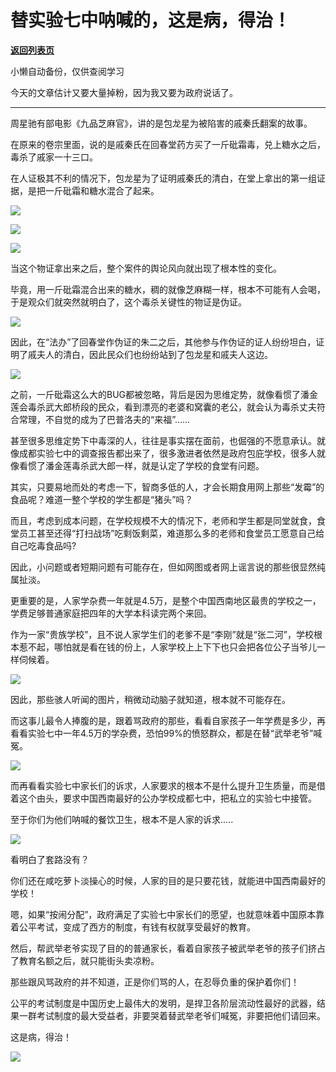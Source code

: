 # 替实验七中呐喊的，这是病，得治！

[**返回列表页**](/gzh/政事堂2019)

小懒自动备份，仅供查阅学习

  

  

今天的文章估计又要大量掉粉，因为我又要为政府说话了。

  

* * *

  

周星驰有部电影《九品芝麻官》，讲的是包龙星为被陷害的戚秦氏翻案的故事。  

  

在原来的卷宗里面，说的是戚秦氏在回春堂药方买了一斤砒霜毒，兑上糖水之后，毒杀了戚家一十三口。

  

在人证极其不利的情况下，包龙星为了证明戚秦氏的清白，在堂上拿出的第一组证据，是把一斤砒霜和糖水混合了起来。

  

![](https://mmbiz.qpic.cn/mmbiz_png/rxhS23yu8cMIdibqOdicibB1gd0EILgnppxqdtTLkBNaUjzTUMK4knQ970cSydCiadR7rk7ibSBeP3KGrmWial8wDqVA/640?wx_fmt=png)

![](https://mmbiz.qpic.cn/mmbiz_png/rxhS23yu8cMIdibqOdicibB1gd0EILgnppxAccFFPXI5H3MmmJvUK6lNicG6psptnYSzR0dy2HYUKXm8UcGp7tqQicQ/640?wx_fmt=png)

![](https://mmbiz.qpic.cn/mmbiz_png/rxhS23yu8cMIdibqOdicibB1gd0EILgnppxagicT4vh2XRp1ZEWJcmEv0kme0MqFbKe2wyDCFRToY9Ud9VudSNRtbw/640?wx_fmt=png)

  

当这个物证拿出来之后，整个案件的舆论风向就出现了根本性的变化。

  

毕竟，用一斤砒霜混合出来的糖水，稠的就像芝麻糊一样，根本不可能有人会喝，于是观众们就突然就明白了，这个毒杀关键性的物证是伪证。

  

![](https://mmbiz.qpic.cn/mmbiz_gif/rxhS23yu8cMIdibqOdicibB1gd0EILgnppx0FVkPfqt5hiabnmmdQIhYgtRPasJRo25XmBBgZ2BOYtwy7HXXy1s8iaA/640?wx_fmt=gif)

  

因此，在“法办”了回春堂作伪证的朱二之后，其他参与作伪证的证人纷纷坦白，证明了戚夫人的清白，因此民众们也纷纷站到了包龙星和戚夫人这边。

  

![](https://mmbiz.qpic.cn/mmbiz_png/rxhS23yu8cMIdibqOdicibB1gd0EILgnppxnpfaiaL22nq0ybiaFHjQDuSia4vicickr2R53tMQonIecp7bCXapKpJlVCw/640?wx_fmt=png)

  

之前，一斤砒霜这么大的BUG都被忽略，背后是因为思维定势，就像看惯了潘金莲会毒杀武大郎桥段的民众，看到漂亮的老婆和窝囊的老公，就会认为毒杀丈夫符合常理，不自觉的成为了巴普洛夫的“来福”......

  

甚至很多思维定势下中毒深的人，往往是事实摆在面前，也倔强的不愿意承认。就像成都实验七中的调查报告都出来了，很多激进者依然是政府包庇学校，很多人就像看惯了潘金莲毒杀武大郎一样，就是认定了学校的食堂有问题。

  

其实，只要易地而处的考虑一下，智商多低的人，才会长期食用网上那些“发霉”的食品呢？难道一整个学校的学生都是“猪头”吗？

  

而且，考虑到成本问题，在学校规模不大的情况下，老师和学生都是同堂就食，食堂员工甚至还得“打扫战场”吃剩饭剩菜，难道那么多的老师和食堂员工愿意自己给自己吃毒食品吗?

  

因此，小问题或者短期问题有可能存在，但如网图或者网上谣言说的那些很显然纯属扯淡。

  

更重要的是，人家学杂费一年就是4.5万，是整个中国西南地区最贵的学校之一，学费足够普通家庭把四年的大学本科读完两个来回。

  

作为一家“贵族学校”，且不说人家学生们的老爹不是“李刚”就是“张二河”，学校根本惹不起，哪怕就是看在钱的份上，人家学校上上下下也只会把各位公子当爷儿一样伺候着。

  

![](https://mmbiz.qpic.cn/mmbiz_jpg/rxhS23yu8cMIdibqOdicibB1gd0EILgnppxzzBjykz0omzffOT57KP8rqiccQqSp9lnePjzbsYHm8qa8wdYMMMVsvA/640?wx_fmt=jpeg)

  

因此，那些骇人听闻的图片，稍微动动脑子就知道，根本就不可能存在。

  

而这事儿最令人捧腹的是，跟着骂政府的那些，看看自家孩子一年学费是多少，再看看实验七中一年4.5万的学杂费，恐怕99%的愤怒群众，都是在替“武举老爷”喊冤。

  

![](https://mmbiz.qpic.cn/mmbiz_png/rxhS23yu8cMIdibqOdicibB1gd0EILgnppxia25Vpibvjg327icFx9dwAFjk0aSuia68TaTSX1EJ8Lm4HEHjEjOGVgxMA/640?wx_fmt=png)

  

而再看看实验七中家长们的诉求，人家要求的根本不是什么提升卫生质量，而是借着这个由头，要求中国西南最好的公办学校成都七中，把私立的实验七中接管。

  

至于你们为他们呐喊的餐饮卫生，根本不是人家的诉求.....

  

![](https://mmbiz.qpic.cn/mmbiz_png/rxhS23yu8cMIdibqOdicibB1gd0EILgnppxtiaCMK6yZLlTHDuTuroXJ0ITKT0yAfdH592IrLZV4DicEmeInFSKeeuQ/640?wx_fmt=png)

  

看明白了套路没有？

  

你们还在咸吃萝卜淡操心的时候，人家的目的是只要花钱，就能进中国西南最好的学校！

  

嗯，如果“按闹分配”，政府满足了实验七中家长们的愿望，也就意味着中国原本靠着公平考试，变成了西方的制度，有钱有权就享受最好的教育。

  

然后，帮武举老爷实现了目的的普通家长，看着自家孩子被武举老爷的孩子们挤占了教育名额之后，就只能街头卖凉粉。

  

那些跟风骂政府的并不知道，正是你们骂的人，在忍辱负重的保护着你们！

  

公平的考试制度是中国历史上最伟大的发明，是捍卫各阶层流动性最好的武器，结果一群考试制度的最大受益者，非要哭着替武举老爷们喊冤，非要把他们请回来。

  

这是病，得治！

  

![](https://mmbiz.qpic.cn/mmbiz_png/rxhS23yu8cOa3WzSVyzFr2zqIic5SRr9nkeZJ7icZsu1JBsCHVc0zj7vpfwiao9gK9rubXEIS92WwwPib1e6ISZP7g/640?wx_fmt=png)

